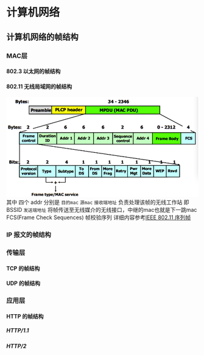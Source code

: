 # 计算机网络

## 计算机网络的帧结构

### MAC层

#### 802.3 以太网的帧结构


#### 802.11 无线局域网的帧结构
![](/assest/img/ieee80211mpu.png)
其中 四个 addr 分别是 `目的mac` `源mac` `接收端地址` 负责处理该帧的无线工作站 即BSSID `发送端地址` 将帧传送至无线媒介的无线接口，中继的mac也就是下一跳mac
FCS(Frame Check Sequences) 帧校验序列
详细内容参考[IEEE 802.11 序列帧](http://rungame.me/blog/2016/06/23/wlan/)
### IP 报文的帧结构

### 传输层

#### TCP 的帧结构

#### UDP 的帧结构

### 应用层 

#### HTTP 的帧结构

##### HTTP/1.1

##### HTTP/2